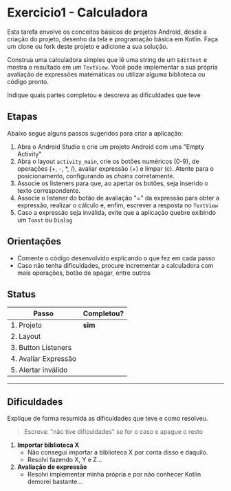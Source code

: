 # Exercicio1 - Calculadora

Esta tarefa envolve os conceitos básicos de projetos Android, desde a criação do projeto, desenho da tela e programação básica em Kotlin. Faça um clone ou fork deste projeto e adicione a sua solução.

Construa uma calculadora simples que lê uma string de um `EditText` e mostra o resultado em um `TextView`. Você pode implementar a sua própria avaliação de expressões matemáticas ou utilizar alguma biblioteca ou código pronto.

Indique quais partes completou e descreva as dificuldades que teve

## Etapas

Abaixo segue alguns passos sugeridos para criar a aplicação:

1. Abra o Android Studio e crie um projeto Android com uma "Empty Activity"
2. Abra o layout `activity_main`, crie os botões numéricos (0-9), de operações (+, -, *, /), avaliar expressão (+) e limpar (c). Atente para o posicionamento, configurando as _chains_  corretamente.
3. Associe os listeners para que, ao apertar os botões, seja inserido o texto correspondente.
4. Associe o listener do botão de avaliação "=" da expressão para obter a expressão, realizar o cálculo e, enfim, escrever a resposta no `TextView`
5. Caso a expressão seja inválida, evite que a aplicação quebre exibindo um `Toast` ou `Dialog`

## Orientações

- Comente o código desenvolvido explicando o que fez em cada passo
- Caso não tenha dificuldades, procure incrementar a calculadora com mais operações, botão de apagar, entre outros

## Status

| Passo | Completou? |
| ----- | ---------- |
|   1. Projeto            | **sim** |
|   2. Layout             |            |
|   3. Button Listeners   |            |
|   4. Avaliar Expressão  |            |
|   5. Alertar inválido   |            |

----------
## Dificuldades

Explique de forma resumida as dificuldades que teve e como resolveu.

> Escreva: "não tive dificuldades" se for o caso e apague o resto

1. **Importar biblioteca X**
   - Não consegui importar a biblioteca X por conta disso e daquilo.
   - Resolvi fazendo X, Y e Z...
2. **Avaliação de expressão**
   - Resolvi implementar minha própria e por não conhecer Kotlin demorei bastante...
